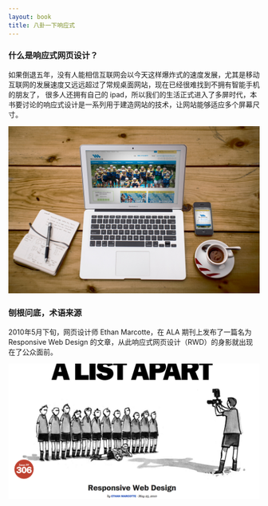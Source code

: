 ```yaml
---
layout: book
title: 八卦一下响应式
---
```


### 什么是响应式网页设计？

如果倒退五年，没有人能相信互联网会以今天这样爆炸式的速度发展，尤其是移动互联网的发展速度又远远超过了常规桌面网站，现在已经很难找到不拥有智能手机的朋友了，
很多人还拥有自己的 ipad，所以我们的生活正式进入了多屏时代，本书要讨论的响应式设计是一系列用于建造网站的技术，让网站能够适应多个屏幕尺寸。

![](images/history/multiple-screens.jpg)

### 刨根问底，术语来源

2010年5月下旬，网页设计师 Ethan Marcotte，在 ALA 期刊上发布了一篇名为 Responsive Web Design 的文章，从此响应式网页设计（RWD）的身影就出现在了公众面前。

![](images/history/responsive-term.png)

